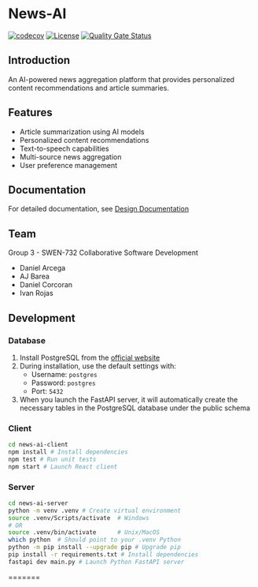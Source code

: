 # News-AI

[![codecov](https://codecov.io/github/ajbarea/news-ai/graph/badge.svg?token=68JmKbo4jp)](https://codecov.io/github/ajbarea/news-ai) [![License](https://img.shields.io/badge/License-Apache_2.0-blue.svg)](https://opensource.org/licenses/Apache-2.0) [![Quality Gate Status](https://sonarcloud.io/api/project_badges/measure?project=ajbarea_news-ai&metric=alert_status)](https://sonarcloud.io/summary/new_code?id=ajbarea_news-ai)

## Introduction

An AI-powered news aggregation platform that provides personalized content recommendations and article summaries.

## Features

- Article summarization using AI models
- Personalized content recommendations
- Text-to-speech capabilities
- Multi-source news aggregation
- User preference management

## Documentation

For detailed documentation, see [Design Documentation](./docs/DesignDoc.md)

## Team

Group 3 - SWEN-732 Collaborative Software Development

- Daniel Arcega
- AJ Barea
- Daniel Corcoran
- Ivan Rojas

## Development

### Database

1. Install PostgreSQL from the [official website](https://www.postgresql.org/download/)
2. During installation, use the default settings with:
   - Username: `postgres`
   - Password: `postgres`
   - Port: `5432`
3. When you launch the FastAPI server, it will automatically create the necessary tables in the PostgreSQL database under the public schema

### Client

```bash
cd news-ai-client
npm install # Install dependencies
npm test # Run unit tests
npm start # Launch React client
```

### Server

```bash
cd news-ai-server
python -m venv .venv # Create virtual environment
source .venv/Scripts/activate  # Windows
# OR
source .venv/bin/activate      # Unix/MacOS
which python  # Should point to your .venv Python
python -m pip install --upgrade pip # Upgrade pip
pip install -r requirements.txt # Install dependencies
fastapi dev main.py # Launch Python FastAPI server
```
=======
